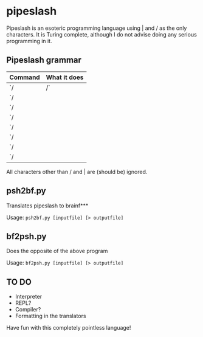 # pipeslash
Pipeslash is an esoteric programming language using | and / as the only characters.
It is Turing complete, although I do not advise doing any serious programming in it.

## Pipeslash grammar

| Command | What it does |
--------- | --------------
| `/|/` | move pointer to the right
| `/||/` | move pointer to the left
| `/|||/` | increment the memory cell under the pointer
| `/||||/` | decrement the memory cell under the pointer
| `/|||||/` | output the character signified by the cell at the pointer
| `/||||||/` | input a character and store it in the cell at the pointer
| `/|||||||/` | jump past the matching `/||||||||/` if the cell under the pointer is 0
| `/||||||||/` | jump back to the matching `/|||||||/` if the cell under the pointer is nonzero
				
All characters other than / and | are (should be) ignored.

## psh2bf.py
Translates pipeslash to brainf***

Usage: `psh2bf.py [inputfile] [> outputfile]`

## bf2psh.py
Does the opposite of the above program

Usage: `bf2psh.py [inputfile] [> outputfile]`

## TO DO
- Interpreter
- REPL?
- Compiler?
- Formatting in the translators


Have fun with this completely pointless language!
